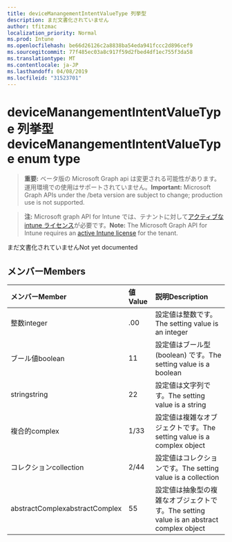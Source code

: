 ```yaml
---
title: deviceManangementIntentValueType 列挙型
description: まだ文書化されていません
author: tfitzmac
localization_priority: Normal
ms.prod: Intune
ms.openlocfilehash: be66d26126c2a8838ba54eda941fccc2d896cef9
ms.sourcegitcommit: 77f485ec03a8c917f59d2fbed4df1ec755f3da58
ms.translationtype: MT
ms.contentlocale: ja-JP
ms.lasthandoff: 04/08/2019
ms.locfileid: "31523701"
---
```

# <a name="devicemanangementintentvaluetype-enum-type"></a><span data-ttu-id="17031-103">deviceManangementIntentValueType 列挙型</span><span class="sxs-lookup"><span data-stu-id="17031-103">deviceManangementIntentValueType enum type</span></span>

> <span data-ttu-id="17031-104">**重要:** ベータ版の Microsoft Graph api は変更される可能性があります。運用環境での使用はサポートされていません。</span><span class="sxs-lookup"><span data-stu-id="17031-104">**Important:** Microsoft Graph APIs under the /beta version are subject to change; production use is not supported.</span></span>

> <span data-ttu-id="17031-105">**注:** Microsoft graph API for Intune では、テナントに対して[アクティブな intune ライセンス](https://go.microsoft.com/fwlink/?linkid=839381)が必要です。</span><span class="sxs-lookup"><span data-stu-id="17031-105">**Note:** The Microsoft Graph API for Intune requires an [active Intune license](https://go.microsoft.com/fwlink/?linkid=839381) for the tenant.</span></span>

<span data-ttu-id="17031-106">まだ文書化されていません</span><span class="sxs-lookup"><span data-stu-id="17031-106">Not yet documented</span></span>

## <a name="members"></a><span data-ttu-id="17031-107">メンバー</span><span class="sxs-lookup"><span data-stu-id="17031-107">Members</span></span>
|<span data-ttu-id="17031-108">メンバー</span><span class="sxs-lookup"><span data-stu-id="17031-108">Member</span></span>|<span data-ttu-id="17031-109">値</span><span class="sxs-lookup"><span data-stu-id="17031-109">Value</span></span>|<span data-ttu-id="17031-110">説明</span><span class="sxs-lookup"><span data-stu-id="17031-110">Description</span></span>|
|:---|:---|:---|
|<span data-ttu-id="17031-111">整数</span><span class="sxs-lookup"><span data-stu-id="17031-111">integer</span></span>|<span data-ttu-id="17031-112">.0</span><span class="sxs-lookup"><span data-stu-id="17031-112">0</span></span>|<span data-ttu-id="17031-113">設定値は整数です。</span><span class="sxs-lookup"><span data-stu-id="17031-113">The setting value is an integer</span></span>|
|<span data-ttu-id="17031-114">ブール値</span><span class="sxs-lookup"><span data-stu-id="17031-114">boolean</span></span>|<span data-ttu-id="17031-115">1</span><span class="sxs-lookup"><span data-stu-id="17031-115">1</span></span>|<span data-ttu-id="17031-116">設定値はブール型 (boolean) です。</span><span class="sxs-lookup"><span data-stu-id="17031-116">The setting value is a boolean</span></span>|
|<span data-ttu-id="17031-117">string</span><span class="sxs-lookup"><span data-stu-id="17031-117">string</span></span>|<span data-ttu-id="17031-118">2</span><span class="sxs-lookup"><span data-stu-id="17031-118">2</span></span>|<span data-ttu-id="17031-119">設定値は文字列です。</span><span class="sxs-lookup"><span data-stu-id="17031-119">The setting value is a string</span></span>|
|<span data-ttu-id="17031-120">複合的</span><span class="sxs-lookup"><span data-stu-id="17031-120">complex</span></span>|<span data-ttu-id="17031-121">1/3</span><span class="sxs-lookup"><span data-stu-id="17031-121">3</span></span>|<span data-ttu-id="17031-122">設定値は複雑なオブジェクトです。</span><span class="sxs-lookup"><span data-stu-id="17031-122">The setting value is a complex object</span></span>|
|<span data-ttu-id="17031-123">コレクション</span><span class="sxs-lookup"><span data-stu-id="17031-123">collection</span></span>|<span data-ttu-id="17031-124">2/4</span><span class="sxs-lookup"><span data-stu-id="17031-124">4</span></span>|<span data-ttu-id="17031-125">設定値はコレクションです。</span><span class="sxs-lookup"><span data-stu-id="17031-125">The setting value is a collection</span></span>|
|<span data-ttu-id="17031-126">abstractComplex</span><span class="sxs-lookup"><span data-stu-id="17031-126">abstractComplex</span></span>|<span data-ttu-id="17031-127">5</span><span class="sxs-lookup"><span data-stu-id="17031-127">5</span></span>|<span data-ttu-id="17031-128">設定値は抽象型の複雑なオブジェクトです。</span><span class="sxs-lookup"><span data-stu-id="17031-128">The setting value is an abstract complex object</span></span>|







